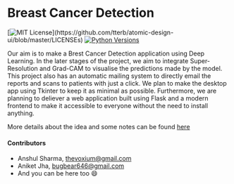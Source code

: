 # Breast Cancer Detection

[![MIT License](https://img.shields.io/apm/l/atomic-design-ui.svg?)](https://github.com/tterb/atomic-design-ui/blob/master/LICENSEs)
[![Python Versions](https://img.shields.io/pypi/pyversions/yt2mp3.svg)](https://pypi.python.org/pypi/yt2mp3/)

Our aim is to make a Brest Cancer Detection application using Deep Learning. In the later stages of the project, we aim to integrate Super-Resolution and Grad-CAM to visualise the predictions made by the model. This project also has an automatic mailing system to directly email the reports and scans to patients with just a click. We plan to make the desktop app using Tkinter to keep it as minimal as possible. Furthermore, we are planning to deliever a web application built using Flask and a modern frontend to make it accessible to everyone without the need to install anything.

More details about the idea and some notes can be found [here](https://www.notion.so/Deep-Learning-Project-c40d22f8e1cf45c384e353e403f56918)

#### Contributors
* Anshul Sharma, thevoxium@gmail.com
* Aniket Jha, bugbear646@gmail.com
* And you can be here too 😄  
